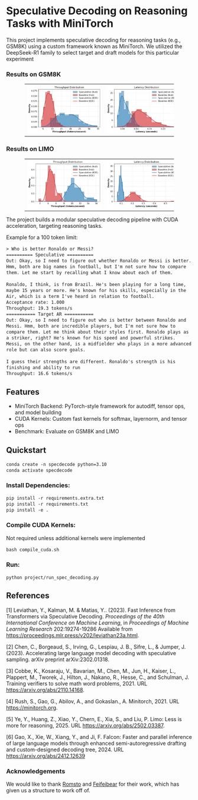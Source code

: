 # Speculative Decoding on Reasoning Tasks with MiniTorch

This project implements speculative decoding for reasoning tasks (e.g., GSM8K) using a custom framework known as MiniTorch. We utilized the DeepSeek-R1 family to select target and draft models for this particular experiment

### Results on GSM8K
<table style="width: 80%; margin-left: auto; margin-right: auto;">
  <tr>
    <td style="text-align: center;"><img src="imgs/gsm8k_throughput.png" style="max-width: 200px; max-height: 200px; height: auto; width: auto;"></td>
    <td style="text-align: center;"><img src="imgs/gsm8k_latency.png" style="max-width: 200px; max-height: 200px; height: auto; width: auto;"></td>
  </tr>
</table>

### Results on LIMO
<table style="width: 80%; margin-left: auto; margin-right: auto;">
  <tr>
    <td style="text-align: center;"><img src="imgs/limo_throughput.png" style="max-width: 200px; max-height: 200px; height: auto; width: auto;"></td>
    <td style="text-align: center;"><img src="imgs/limo_latency.png" style="max-width: 200px; max-height: 200px; height: auto; width: auto;"></td>
  </tr>
</table>

The project builds a modular speculative decoding pipeline with CUDA acceleration, targeting reasoning tasks.

Example for a 100 token limit:
```
> Who is better Ronaldo or Messi?
========== Speculative ==========
Out: Okay, so I need to figure out whether Ronaldo or Messi is better. Hmm, both are big names in football, but I'm not sure how to compare them. Let me start by recalling what I know about each of them.

Ronaldo, I think, is from Brazil. He's been playing for a long time, maybe 15 years or more. He's known for his skills, especially in the Air, which is a term I've heard in relation to football.
Acceptance rate: 1.000
Throughput: 19.3 tokens/s
=========== Target AR ===========
Out: Okay, so I need to figure out who is better between Ronaldo and Messi. Hmm, both are incredible players, but I'm not sure how to compare them. Let me think about their styles first. Ronaldo plays as a striker, right? He's known for his speed and powerful strikes. Messi, on the other hand, is a midfielder who plays in a more advanced role but can also score goals. 

I guess their strengths are different. Ronaldo's strength is his finishing and ability to run
Throughput: 16.6 tokens/s
```

## Features
- MiniTorch Backend: PyTorch-style framework for autodiff, tensor ops, and model building
- CUDA Kernels: Custom fast kernels for softmax, layernorm, and tensor ops
- Benchmark: Evaluate on GSM8K and LIMO

## Quickstart
```
conda create -n specdecode python=3.10
conda activate specdecode
```
### Install Dependencies:
```
pip install -r requirements.extra.txt
pip install -r requirements.txt
pip install -e .
```

### Compile CUDA Kernels:
Not required unless additional kernels were implemented
```
bash compile_cuda.sh
```

### Run:
```
python project/run_spec_decoding.py
```


## References
<a id="1">[1]</a> Leviathan, Y., Kalman, M. &amp; Matias, Y.. (2023). Fast Inference from Transformers via Speculative Decoding. <i>Proceedings of the 40th International Conference on Machine Learning</i>, in <i>Proceedings of Machine Learning Research</i> 202:19274-19286 Available from https://proceedings.mlr.press/v202/leviathan23a.html.

<a id="2">[2]</a> Chen, C., Borgeaud, S., Irving, G., Lespiau, J. B., Sifre, L., & Jumper, J. (2023). Accelerating large language model decoding with speculative sampling. arXiv preprint arXiv:2302.01318. 

<a id="3">[3]</a> Cobbe, K., Kosaraju, V., Bavarian, M., Chen, M., Jun, H., Kaiser, L., Plappert, M., Tworek, J., Hilton, J., Nakano, R., Hesse, C., and Schulman, J. Training verifiers to solve math word problems, 2021. URL https://arxiv.org/abs/2110.14168.

<a id="4">[4]</a> Rush, S., Gao, G., Abilov, A., and Gokaslan., A. Minitorch, 2021. URL https://minitorch.org.

<a id="5">[5]</a> Ye, Y., Huang, Z., Xiao, Y., Chern, E., Xia, S., and Liu, P. Limo: Less is more for reasoning, 2025. URL https://arxiv.org/abs/2502.03387.

<a id="6">[6]</a> Gao, X., Xie, W., Xiang, Y., and Ji, F. Falcon: Faster and parallel inference of large language models through enhanced semi-autoregressive drafting and custom-designed decoding tree, 2024. URL https://arxiv.org/abs/2412.12639

### Acknowledgements
We would like to thank [Romsto](https://github.com/romsto) and [Feifeibear](https://github.com/feifeibear) for their work, which has given us a structure to work off of.
